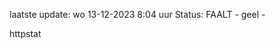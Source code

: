 laatste update: 
wo 13-12-2023  8:04   uur 
Status: FAALT - geel - 
<div class="service Y">httpstat</div>